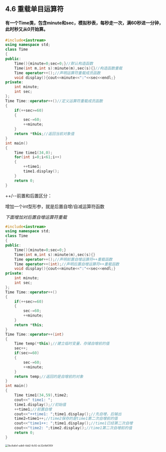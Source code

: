 ## 4.6 重载单目运算符

#### 有一个Time类，包含minute和sec，模拟秒表，每秒走一次，满60秒进一分钟，此时秒又从0开始算。

```cpp
#include<iostream>
using namespace std;
class Time
{
public:
    Time(){minute=0;sec=0;}//默认构造函数
    Time(int m,int s):minute(m),sec(s){}//构造函数重载
    Time operator++();//声明运算符重载成员函数
    void display(){cout<<minute<<":"<<sec<<endl;}
private:
    int minute;
    int sec;
};
Time Time::operator++()//定义运算符重载成员函数
{
    if(++sec>=60)
    {
        sec-=60;
        ++minute;
    }
    return *this;//返回当前对象值
}
int main()
{
    Time time1(34,0);
    for(int i=0;i<61;i++)
    {
        ++time1;
        time1.display();
    }
    return 0;
}


```

++/--前置和后置区分：

增加一个int型形参，就是后置自增/自减运算符函数

*下面增加对后置自增运算符重载*

```cpp
#include<iostream>
using namespace std;
class Time
{
public:
    Time(){minute=0;sec=0;}
    Time(int m,int s):minute(m),sec(s){}
    Time operator++();//声明前置自增运算符++重载函数
    Time operator++(int);//声明后置自增运算符++重载函数
    void display(){cout<<minute<<":"<<sec<<endl;}
private:
    int minute;
    int sec;
};
Time Time::operator++()
{
    if(++sec>=60)
    {
        sec-=60;
        ++minute;
    }
    return *this;
}
Time Time::operator++(int)
{
    Time temp(*this);//建立临时变量，存储自增前的值
    sec++;
    if(sec>=60)
    {
        sec-=60;
        ++minute;
    }
    return temp;//返回的是自增前的对象
}
int main()
{
    Time time1(34,59),time2;
    cout<<" time1: ";
    time1.display();//初始值
    ++time1;//前置自增
    cout<<"++time1: ";time1.display();//先自增，后输出
    time2=time1++;//time2保存的是time1第二次自增前的值
    cout<<"time1++: ";time1.display();//time1已经第二次自增
    cout<<"time2: ";time2.display();//time1第二次自增前的值
    return 0;
}


```

<img title="" src="file:///C:/Users/a3341/Pictures/Typedown/3bc8a6e1-adb6-4dd2-8c92-dc32e9df393f.png" alt="3bc8a6e1-adb6-4dd2-8c92-dc32e9df393f" style="zoom:50%;">



